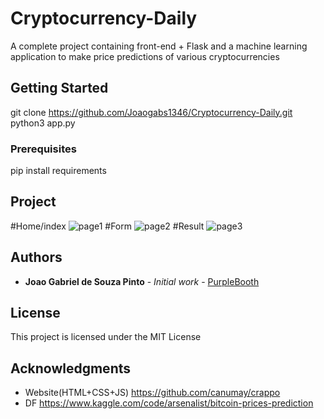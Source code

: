 # Cryptocurrency-Daily 
A complete project containing front-end + Flask and a machine learning application to make price predictions of various cryptocurrencies

## Getting Started
git clone https://github.com/Joaogabs1346/Cryptocurrency-Daily.git
python3 app.py


### Prerequisites
pip install requirements

## Project

#Home/index
![page1](https://user-images.githubusercontent.com/68170368/215284612-9176a549-bd78-41d7-a56d-fc1f71649901.png)
#Form
![page2](https://user-images.githubusercontent.com/68170368/215284631-9cae49ce-4627-49f2-a3da-334ecc010ef6.png)
#Result
![page3](https://user-images.githubusercontent.com/68170368/215284675-bddcdb25-a3da-43b6-8f8e-d16ca393878b.png)





## Authors

* **Joao Gabriel de Souza Pinto** - *Initial work* - [PurpleBooth](https://github.com/Joaogabs1346)


## License

This project is licensed under the MIT License 

## Acknowledgments

* Website(HTML+CSS+JS) https://github.com/canumay/crappo
* DF https://www.kaggle.com/code/arsenalist/bitcoin-prices-prediction




